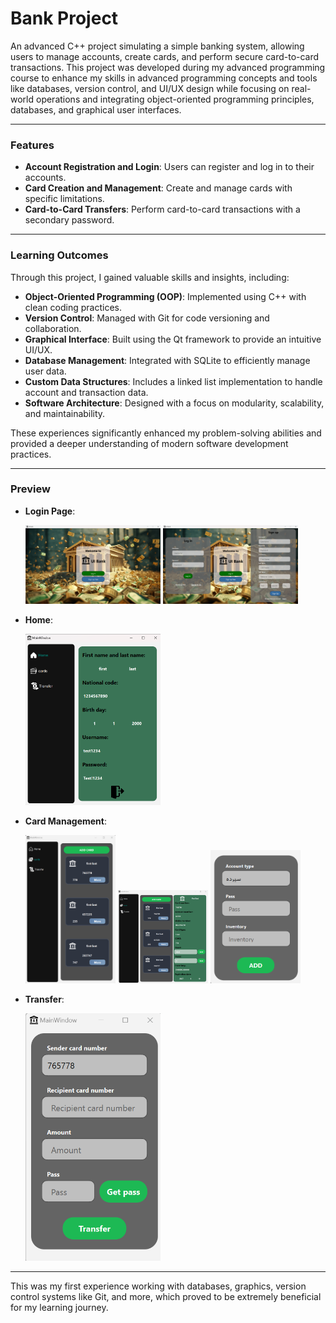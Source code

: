 # Bank Project

An advanced C++ project simulating a simple banking system, allowing users to manage accounts, create cards, and perform secure card-to-card transactions. This project was developed during my advanced programming course to enhance my skills in advanced programming concepts and tools like databases, version control, and UI/UX design while focusing on real-world operations and integrating object-oriented programming principles, databases, and graphical user interfaces.

---

### Features
- **Account Registration and Login**: Users can register and log in to their accounts.
- **Card Creation and Management**: Create and manage cards with specific limitations.
- **Card-to-Card Transfers**: Perform card-to-card transactions with a secondary password.

---

### Learning Outcomes
Through this project, I gained valuable skills and insights, including:
- **Object-Oriented Programming (OOP)**: Implemented using C++ with clean coding practices.
- **Version Control**: Managed with Git for code versioning and collaboration.
- **Graphical Interface**: Built using the Qt framework to provide an intuitive UI/UX.
- **Database Management**: Integrated with SQLite to efficiently manage user data.
- **Custom Data Structures**: Includes a linked list implementation to handle account and transaction data.
- **Software Architecture**: Designed with a focus on modularity, scalability, and maintainability.

These experiences significantly enhanced my problem-solving abilities and provided a deeper understanding of modern software development practices.

---

### Preview

- **Login Page**:
  
  <p float="left">
  <img src="readme-media/Login1.png" width="45%" />
  <img src="readme-media/Login2.png" width="45%" />
</p>

- **Home**:
  
  <img src="readme-media/Home.png" width="45%" />

- **Card Management**:
  
  <p float="left">
  <img src="readme-media/Cards1.png" width="30%" />
  <img src="readme-media/Cards2.png" width="30%" />
  <img src="readme-media/AddCard.png" width="30%" />
</p>

- **Transfer**:
  
  <img src="readme-media/Transfer.png" width="45%" />

---

This was my first experience working with databases, graphics, version control systems like Git, and more, which proved to be extremely beneficial for my learning journey.
